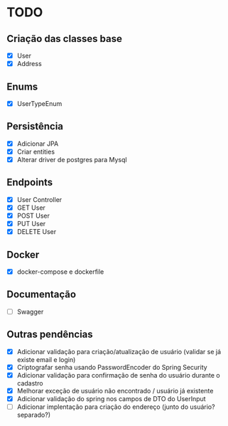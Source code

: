 # **TODO**
## Criação das classes base
- [x] User
- [x] Address
## Enums
- [x] UserTypeEnum
## Persistência
- [x] Adicionar JPA
- [x] Criar entities
- [x] Alterar driver de postgres para Mysql
## Endpoints
- [x] User Controller
- [x] GET User
- [x] POST User
- [x] PUT User
- [x] DELETE User
## Docker
- [x] docker-compose e dockerfile
## Documentação
- [ ] Swagger
## Outras pendências
- [x] Adicionar validação para criação/atualização de usuário (validar se já existe email e login)
- [x] Criptografar senha usando PasswordEncoder do Spring Security
- [x] Adicionar validação para confirmação de senha do usuário durante o cadastro
- [x] Melhorar exceção de usuário não encontrado / usuário já existente
- [x] Adicionar validação do spring nos campos de DTO do UserInput
- [ ] Adicionar implentação para criação do endereço (junto do usuário? separado?)
